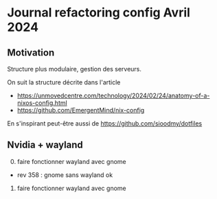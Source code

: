 # Journal refactoring  config Avril 2024

## Motivation

Structure plus modulaire, gestion des serveurs.

On suit la structure décrite dans l'article 
  - https://unmovedcentre.com/technology/2024/02/24/anatomy-of-a-nixos-config.html
  - https://github.com/EmergentMind/nix-config

En s'inspirant peut-être aussi de https://github.com/sioodmy/dotfiles

## Nvidia + wayland

0. faire fonctionner wayland avec gnome

- rev 358 : gnome sans wayland ok


1. faire fonctionner wayland avec gnome



